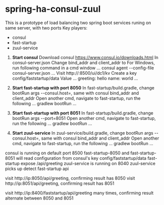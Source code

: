 # spring-ha-consul-zuul
This is a prototype of load balancing two spring boot services runing on same server, with two ports
Key players:
- consul
- fast-startup
- zuul-service

1. **Start consul**
Download consul https://www.consul.io/downloads.html
In consul-server.json Change bind_addr and client_addr to <your-ip>
For Windows, run following command in a cmd window
...
consul agent --config-file consul-server.json
...
Visit http://<your-ip>:8500/ui/dc1/kv
Create a key config/faststartup/data
Value 
...
greeting: hello
name: world
...

2. **Start fast-startup with port 8050**
In fast-startup/build.gradle, change bootRun args --consul.host=<your-ip>, same with consul bind_addr and client_addr
Open another cmd, navigate to fast-startup, run the following
...
gradlew bootRun
...

3. **Start fast-startup with port 8051**
In fast-startup/build.gradle, change bootRun args --port=8051
Open another cmd, navigate to fast-startup, run the following
...
gradlew bootRun
...

4. **Start zuul-service**
In zuul-service/build.gradle, change bootRun args --consul.host=<your-ip>, same with consul bind_addr and client_addr
Open another cmd, navigate to fast-startup, run the following
...
gradlew bootRun
...

consul is running on default port 8500
fast-startup-8050 and fast-startup-8051 will read configuration from consul's key config/faststartup/data
fast-startup expose /api/greeting
zuul-service is running on 8040
zuul-service picks up detect fast-startup api

visit http://ip:8050/api/greeting, confirming result has 8050
visit http://ip:8051/api/greeting, confirming result has 8051

visit http://ip:8400/faststartup/api/greeting many times, confirming result alternate between 8050 and 8051
